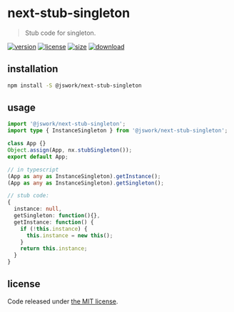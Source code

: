 # next-stub-singleton
> Stub code for singleton.

[![version][version-image]][version-url]
[![license][license-image]][license-url]
[![size][size-image]][size-url]
[![download][download-image]][download-url]

## installation
```bash
npm install -S @jswork/next-stub-singleton
```

## usage
```ts
import '@jswork/next-stub-singleton';
import type { InstanceSingleton } from '@jswork/next-stub-singleton';

class App {}
Object.assign(App, nx.stubSingleton());
export default App;

// in typescript
(App as any as InstanceSingleton).getInstance();
(App as any as InstanceSingleton).getSingleton();

// stub code:
{
  instance: null,
  getSingleton: function(){},
  getInstance: function() {
    if (!this.instance) {
      this.instance = new this();
    }
    return this.instance;
  }
}
```

## license
Code released under [the MIT license](https://github.com/afeiship/next-stub-singleton/blob/master/LICENSE.txt).

[version-image]: https://img.shields.io/npm/v/@jswork/next-stub-singleton
[version-url]: https://npmjs.org/package/@jswork/next-stub-singleton

[license-image]: https://img.shields.io/npm/l/@jswork/next-stub-singleton
[license-url]: https://github.com/afeiship/next-stub-singleton/blob/master/LICENSE.txt

[size-image]: https://img.shields.io/bundlephobia/minzip/@jswork/next-stub-singleton
[size-url]: https://github.com/afeiship/next-stub-singleton/blob/master/dist/next-stub-singleton.min.js

[download-image]: https://img.shields.io/npm/dm/@jswork/next-stub-singleton
[download-url]: https://www.npmjs.com/package/@jswork/next-stub-singleton
